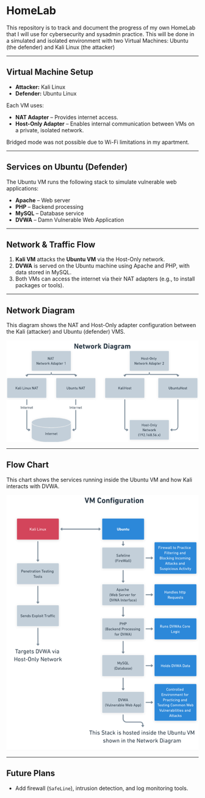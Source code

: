 # HomeLab
This repository is to track and document the progress of my own HomeLab that I will use for cybersecurity and sysadmin practice. This will be done in a simulated and isolated environment with two Virtual Machines: Ubuntu (the defender) and Kali Linux (the attacker)

---

## Virtual Machine Setup

- **Attacker:** Kali Linux
- **Defender:** Ubuntu Linux

Each VM uses:
- **NAT Adapter** – Provides internet access.
- **Host-Only Adapter** – Enables internal communication between VMs on a private, isolated network.

Bridged mode was not possible due to Wi-Fi limitations in my apartment.

---

## Services on Ubuntu (Defender)

The Ubuntu VM runs the following stack to simulate vulnerable web applications:

- **Apache** – Web server
- **PHP** – Backend processing
- **MySQL** – Database service
- **DVWA** – Damn Vulnerable Web Application

---

## Network & Traffic Flow

1. **Kali VM** attacks the **Ubuntu VM** via the Host-Only network.
2. **DVWA** is served on the Ubuntu machine using Apache and PHP, with data stored in MySQL.
3. Both VMs can access the internet via their NAT adapters (e.g., to install packages or tools).

---

## Network Diagram
This diagram shows the NAT and Host-Only adapter configuration between the Kali (attacker) and Ubuntu (defender) VMS.

![Network Diagram](flowcharts/ND.PNG)


---

## Flow Chart
This chart shows the services running inside the Ubuntu VM and how Kali interacts with DVWA.

![Network Diagram](flowcharts/VMconfig.PNG)



---

## Future Plans
- Add firewall (`SafeLine`), intrusion detection, and log monitoring tools.
